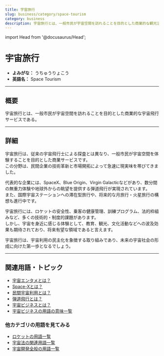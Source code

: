 ```yaml
---
title: 宇宙旅行
slug: business/category/space-tourism
category: business
description: 宇宙旅行とは、一般市民が宇宙空間を訪れることを目的とした商業的な観光活動である。
---
```


import Head from '@docusaurus/Head';

<Head>
  <script type="application/ld+json">
    {`{
      "@context": "https://schema.org",
      "@type": "DefinedTerm",
      "name": "宇宙旅行",
      "inDefinedTermSet": "https://www.space-portal.org",
      "termCode": "business/category/space-tourism",
      "description": "宇宙旅行とは、一般市民が宇宙空間を訪れることを目的とした商業的な観光活動である。",
      "url": "https://www.space-portal.org/docs/business/category/space-tourism"
    }`}
  </script>
</Head>

# 宇宙旅行

- **よみがな：** うちゅうりょこう  
- **英語名：** Space Tourism  

---

## 概要

宇宙旅行とは、一般市民が宇宙空間を訪れることを目的とした商業的な宇宙飛行サービスである。

---

## 詳細

宇宙旅行は、従来の宇宙飛行士による探査とは異なり、一般市民が宇宙空間を体験することを目的とした商業サービスです。  
この分野は、民間企業の技術革新と市場開拓によって急速に現実味を帯びてきました。  

代表的な企業には、SpaceX、Blue Origin、Virgin Galacticなどがあり、数分間の無重力体験や地球外からの眺望を提供する弾道飛行が実現されています。  
また、国際宇宙ステーションへの滞在型旅行や、将来的な月旅行・火星旅行の構想も進行中です。  

宇宙旅行には、ロケットの安全性、乗客の健康管理、訓練プログラム、法的枠組みなど、多くの技術的・制度的課題があります。  
しかし、宇宙を身近に感じる体験として、教育、観光、文化活動などへの波及効果も期待されており、将来有望な領域であると言えます。  

宇宙旅行は、宇宙利用の民主化を象徴する取り組みであり、未来の宇宙社会の形成に向けた第一歩となるでしょう。

---

## 関連用語・トピック

- [宇宙エンタメとは？](business/category/space-entertainment)
- [Space-Xとは？](business/company/spacex)
- [民間宇宙利用とは？](business/private-space-utilization)
- [弾道飛行とは？](orbit/type/suborbital-flight)
- [宇宙ビジネスとは？](business/space-business)
- [宇宙ビジネスの用語の意味一覧](category/business)

### 他カテゴリの用語を見てみる

- [ロケットの用語一覧](category/rocket)
- [宇宙法の関連用語一覧](category/policy)
- [宇宙開発全般の用語一覧](category/glossary)


